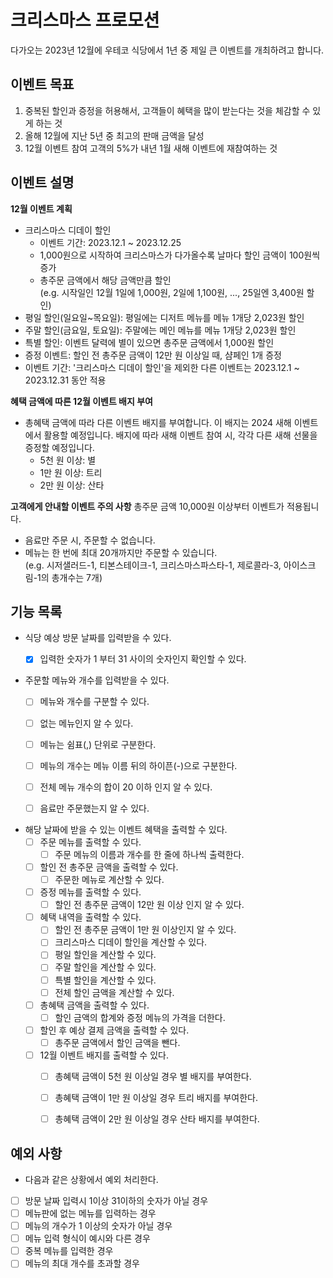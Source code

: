 # 크리스마스 프로모션

다가오는 2023년 12월에 우테코 식당에서 1년 중 제일 큰 이벤트를 개최하려고 합니다.

## 이벤트 목표
1. 중복된 할인과 증정을 허용해서, 고객들이 혜택을 많이 받는다는 것을 체감할 수 있게 하는 것
2. 올해 12월에 지난 5년 중 최고의 판매 금액을 달성
3. 12월 이벤트 참여 고객의 5%가 내년 1월 새해 이벤트에 재참여하는 것

## 이벤트 설명
<b>12월 이벤트 계획</b>
- 크리스마스 디데이 할인
  - 이벤트 기간: 2023.12.1 ~ 2023.12.25
  - 1,000원으로 시작하여 크리스마스가 다가올수록 날마다 할인 금액이 100원씩 증가
  - 총주문 금액에서 해당 금액만큼 할인<br>
  (e.g. 시작일인 12월 1일에 1,000원, 2일에 1,100원, ..., 25일엔 3,400원 할인)
- 평일 할인(일요일~목요일): 평일에는 디저트 메뉴를 메뉴 1개당 2,023원 할인
- 주말 할인(금요일, 토요일): 주말에는 메인 메뉴를 메뉴 1개당 2,023원 할인
- 특별 할인: 이벤트 달력에 별이 있으면 총주문 금액에서 1,000원 할인
- 증정 이벤트: 할인 전 총주문 금액이 12만 원 이상일 때, 샴페인 1개 증정
- 이벤트 기간: '크리스마스 디데이 할인'을 제외한 다른 이벤트는 2023.12.1 ~ 2023.12.31 동안 적용

<b>혜택 금액에 따른 12월 이벤트 배지 부여</b>
- 총혜택 금액에 따라 다른 이벤트 배지를 부여합니다. 이 배지는 2024 새해 이벤트에서 활용할 예정입니다. 배지에 따라 새해 이벤트 참여 시, 각각 다른 새해 선물을 증정할 예정입니다.
  - 5천 원 이상: 별
  - 1만 원 이상: 트리
  - 2만 원 이상: 산타

<b>고객에게 안내할 이벤트 주의 사항</b>
총주문 금액 10,000원 이상부터 이벤트가 적용됩니다.
- 음료만 주문 시, 주문할 수 없습니다.
- 메뉴는 한 번에 최대 20개까지만 주문할 수 있습니다.<br>
(e.g. 시저샐러드-1, 티본스테이크-1, 크리스마스파스타-1, 제로콜라-3, 아이스크림-1의 총개수는 7개)

## 기능 목록
- 식당 예상 방문 날짜를 입력받을 수 있다.
  - [x] 입력한 숫자가 1 부터 31 사이의 숫자인지 확인할 수 있다.


- 주문할 메뉴와 개수를 입력받을 수 있다.
  - [ ] 메뉴와 개수를 구분할 수 있다.
  - [ ] 없는 메뉴인지 알 수 있다.
  - [ ] 메뉴는 쉼표(,) 단위로 구분한다.
  - [ ] 메뉴의 개수는 메뉴 이름 뒤의 하이픈(-)으로 구분한다.
  - [ ] 전체 메뉴 개수의 합이 20 이하 인지 알 수 있다.
  - [ ] 음료만 주문했는지 알 수 있다.


- 해당 날짜에 받을 수 있는 이벤트 혜택을 출력할 수 있다.
  - [ ] 주문 메뉴를 출력할 수 있다.
    - [ ] 주문 메뉴의 이름과 개수를 한 줄에 하나씩 출력한다.
  - [ ] 할인 전 총주문 금액을 출력할 수 있다.
    - [ ] 주문한 메뉴로 계산할 수 있다.
  - [ ] 증정 메뉴를 출력할 수 있다.
    - [ ] 할인 전 총주문 금액이 12만 원 이상 인지 알 수 있다.
  - [ ] 혜택 내역을 출력할 수 있다.
    - [ ] 할인 전 총주문 금액이 1만 원 이상인지 알 수 있다.
    - [ ] 크리스마스 디데이 할인을 계산할 수 있다.
    - [ ] 평일 할인을 계산할 수 있다.
    - [ ] 주말 할인을 계산할 수 있다.
    - [ ] 특별 할인을 계산할 수 있다.
    - [ ] 전체 할인 금액을 계산할 수 있다.
  - [ ] 총혜택 금액을 출력할 수 있다.
    - [ ] 할인 금액의 합계와 증정 메뉴의 가격을 더한다.
  - [ ] 할인 후 예상 결제 금액을 출력할 수 있다.
    - [ ] 총주문 금액에서 할인 금액을 뺀다.
  - [ ] 12월 이벤트 배지를 출력할 수 있다.
    - [ ] 총혜택 금액이 5천 원 이상일 경우 별 배지를 부여한다.
    - [ ] 총혜택 금액이 1만 원 이상일 경우 트리 배지를 부여한다.
    - [ ] 총혜택 금액이 2만 원 이상일 경우 산타 배지를 부여한다.


## 예외 사항
- 다음과 같은 상황에서 예외 처리한다.
- [ ] 방문 날짜 입력시 1이상 31이하의 숫자가 아닐 경우
- [ ] 메뉴판에 없는 메뉴를 입력하는 경우
- [ ] 메뉴의 개수가 1 이상의 숫자가 아닐 경우
- [ ] 메뉴 입력 형식이 예시와 다른 경우
- [ ] 중복 메뉴를 입력한 경우
- [ ] 메뉴의 최대 개수를 초과할 경우